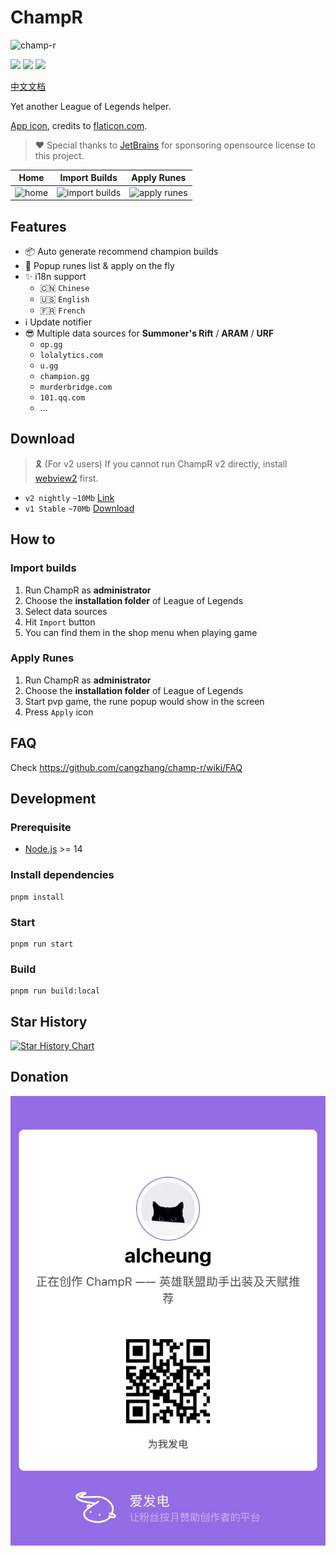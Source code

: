# ChampR

![champ-r](https://socialify.git.ci/cangzhang/champ-r/image?description=1&descriptionEditable=%F0%9F%90%B6%20Yet%20another%20League%20of%20Legends%20helper&font=KoHo&forks=1&logo=https%3A%2F%2Fgithub.com%2Fcangzhang%2Fchamp-r%2Fraw%2Fv1%2Fresources%2Fapp-icon.png&owner=1&pattern=Plus&stargazers=1&theme=Light)

[![](https://img.shields.io/github/v/release/cangzhang/champ-r?label=LATEST%20VERSION&style=for-the-badge)](https://github.com/cangzhang/champ-r/releases/latest)
[![](https://img.shields.io/github/downloads/cangzhang/champ-r/total?style=for-the-badge)](https://github.com/cangzhang/champ-r/releases)
[![](https://img.shields.io/github/workflow/status/cangzhang/champ-r/release?style=for-the-badge&color=65C0A3)](https://github.com/cangzhang/champ-r/actions)

[中文文档](./README_zh.md)

Yet another League of Legends helper.

[App icon](https://www.flaticon.com/free-icon/dog_2767976), credits to [flaticon.com](https://www.flaticon.com/).

> ❤ Special thanks to [JetBrains](https://www.jetbrains.com/?from=champ-r) for sponsoring opensource license to this project.

|                                                                   Home                                                                   |                                                                   Import Builds                                                                  |                                                                   Apply Runes                                                                   |
|:----------------------------------------------------------------------------------------------------------------------------------------:|:------------------------------------------------------------------------------------------------------------------------------------------------:|:-----------------------------------------------------------------------------------------------------------------------------------------------:|
| <img src="https://user-images.githubusercontent.com/1357073/180357424-36edd450-a3b9-42ab-9e68-e60fb5f43bb8.png" width="220" alt="home"/> | <img src="https://user-images.githubusercontent.com/1357073/180357492-776dae3a-8ad2-4f92-bb6b-999b521bae4d.png" width="220" alt="import builds"/> | <img src="https://user-images.githubusercontent.com/1357073/180359086-f479afdf-e3db-481f-a4fc-28a43452d25c.png" width="220" alt="apply runes"/> |

## Features

- 📦 Auto generate recommend champion builds
- 🎉 Popup runes list & apply on the fly
- ✨ i18n support
    - 🇨🇳 `Chinese`
    - 🇺🇸 `English`
    - 🇫🇷 `French`
- ℹ️ Update notifier
- 😎 Multiple data sources for **Summoner's Rift** / **ARAM** / **URF**
    - `op.gg`
    - `lolalytics.com`
    - `u.gg`
    - `champion.gg`
    - `murderbridge.com`
    - `101.qq.com`
    - ...

## Download

> 🎗️ (For v2 users) If you cannot run ChampR v2 directly, install [webview2](https://developer.microsoft.com/en-us/microsoft-edge/webview2/#download-section) first.

- `v2 nightly` `~10Mb` [Link](https://github.com/cangzhang/champ-r/releases)
- `v1 Stable` `~70Mb` [Download](https://github.com/cangzhang/champ-r/releases)

## How to

### Import builds

1. Run ChampR as **administrator**
1. Choose the **installation folder** of League of Legends
1. Select data sources
1. Hit `Import` button
1. You can find them in the shop menu when playing game

### Apply Runes

1. Run ChampR as **administrator**
1. Choose the **installation folder** of League of Legends
1. Start pvp game, the rune popup would show in the screen
1. Press `Apply` icon

## FAQ

Check https://github.com/cangzhang/champ-r/wiki/FAQ

## Development

### Prerequisite

- [Node.js](https://nodejs.org/en/) >= 14

### Install dependencies

```console
pnpm install
```

### Start

```console
pnpm run start
```

### Build

```console
pnpm run build:local
```

## Star History

[![Star History Chart](https://api.star-history.com/svg?repos=cangzhang/champ-r&type=Date)](https://star-history.com/#cangzhang/champ-r&Date)

## Donation

[![](./docs/afdian.jpeg)](https://afdian.net/a/alcheung)